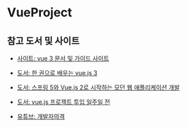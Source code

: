 # VueProject
######








## 참고 도서 및 사이트  ######

* [사이트: vue 3 문서 및 가이드 사이트](https://v3-docs.vuejs-korea.org/examples/#form-bindings) <br/>

* [도서: 한 권으로 배우는 vue.js 3](https://www.youngjin.com/book/book_detail.asp?prod_cd=9788931465792&seq=7007&cate_cd=1&child_cate_cd=9&goPage=1&orderByCd=1&searchType=Y&keyword1=%C7%D1%20%B1%C7%C0%B8%B7%CE%20%B9%E8%BF%EC%B4%C2%20vue.js%203) <br/>
* [도서: 스프링 5와 Vue.js 2로 시작하는 모던 웹 애플리케이션 개발](https://wikibook.co.kr/spring-vuejs/) <br/>
* [도서: vue.js 프로젝트 투입 일주일 전](https://bjpublic.tistory.com/408) <br/>

* [유튜브: 개발자의격](https://www.youtube.com/@thegreat-programmers) <br/>

